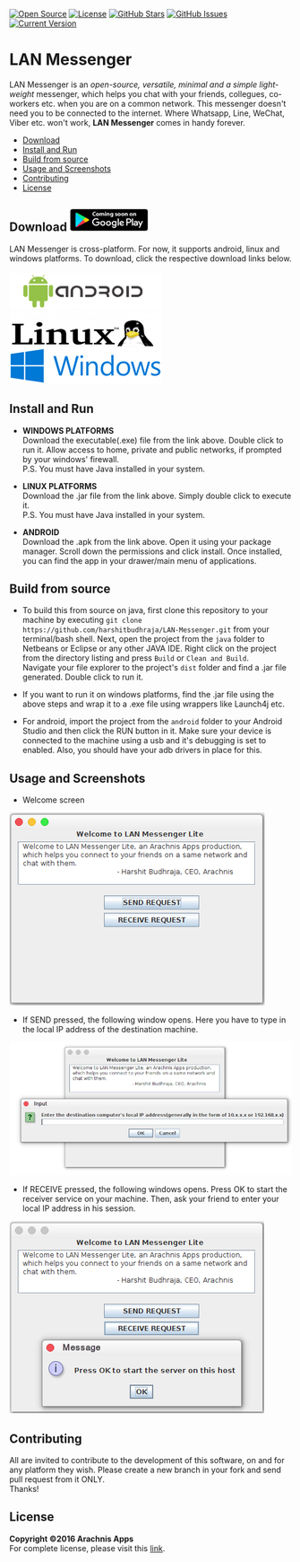 [![Open Source](https://badges.frapsoft.com/os/v2/open-source-175x29.png?v=103)](https://github.com/ellerbrock/open-source-badges/)
[![License](https://badges.frapsoft.com/os/mit/mit.svg?v=102)](https://github.com/ellerbrock/open-source-badge/)
[![GitHub Stars](https://img.shields.io/github/stars/harshitbudhraja/LAN-Messenger.svg)](https://github.com/harshitbudhraja/LAN-Messenger/stargazers)
[![GitHub Issues](https://img.shields.io/github/issues/harshitbudhraja/LAN-Messenger.svg)](https://github.com/harshitbudhraja/LAN-Messenger/issues)
[![Current Version](https://img.shields.io/badge/version-0.1-green.svg)](https://github.com/harshitbudhraja/LAN-Messenger)

# LAN Messenger
LAN Messenger is an *open-source, versatile, minimal and a simple light-weight* messenger, which helps you chat with your friends, collegues, co-workers etc. when you are on a common network. This messenger doesn't need you to be connected to the internet. Where Whatsapp, Line, WeChat, Viber etc. won't work, **LAN Messenger** comes in handy forever.

* [Download](#download-)
* [Install and Run](#install-and-run)
* [Build from source](#build-from-source)
* [Usage and Screenshots](#usage-and-screenshots)
* [Contributing](#contributing)
* [License](#license)

## Download <img src="/images/comingsoonplay.png" width="140" height="40">
LAN Messenger is cross-platform. For now, it supports android, linux and windows platforms. To download, click the respective download links below.<br><br>
[<img src="/images/androidlogo.png" width="272" height="64">](https://github.com/harshitbudhraja/LAN-Messenger/blob/master/Downloads/lanmessenger.apk "BUILDING PHASE")
[<img src="/images/linuxlogo.png" width="272" height="64">](https://github.com/harshitbudhraja/LAN-Messenger/blob/master/Downloads/lanmessenger.jar)
[<img src="images/windowslogo.png" width="272" height="64">](https://github.com/harshitbudhraja/LAN-Messenger/blob/master/Downloads/lanmessenger.exe)<br>

## Install and Run
* **WINDOWS PLATFORMS**<br>
Download the executable(.exe) file from the link above. Double click to run it. Allow access to home, private and public networks, if prompted by your windows' firewall.<br>P.S. You must have Java installed in your system.

* **LINUX PLATFORMS**<br>
Download the .jar file from the link above. Simply double click to execute it.<br>P.S. You must have Java installed in your system.

* **ANDROID**<br>
Download the .apk from the link above. Open it using your package manager. Scroll down the permissions and click install. Once installed, you can find the app in your drawer/main menu of applications.

## Build from source
* To build this from source on java, first clone this repository to your machine by executing `git clone https://github.com/harshitbudhraja/LAN-Messenger.git` from your terminal/bash shell. Next, open the project from the `java` folder to Netbeans or Eclipse or any other JAVA IDE. Right click on the project from the directory listing and press `Build` or `Clean and Build`.<br>Navigate your file explorer to the project's `dist` folder and find a .jar file generated. Double click to run it.

* If you want to run it on windows platforms, find the .jar file using the above steps and wrap it to a .exe file using wrappers like Launch4j etc.

* For android, import the project from the `android` folder to your Android Studio and then click the RUN button in it. Make sure your device is connected to the machine using a usb and it's debugging is set to enabled. Also, you should have your adb drivers in place for this.

## Usage and Screenshots
* Welcome screen<br>
<img src="/images/1.png">

* If SEND pressed, the following window opens. Here you have to type in the local IP address of the destination machine.<br>
<img src="/images/2.png">

* If RECEIVE pressed, the following windows opens. Press OK to start the receiver service on your machine. Then, ask your friend to enter your local IP address in his session.<br>
<img src="/images/3.png">

## Contributing
All are invited to contribute to the development of this software, on and for any platform they wish. Please create a new branch in your fork and send pull request from it ONLY.<br>
Thanks!

## License
**Copyright &copy;2016 Arachnis Apps**<br>
For complete license, please visit this [link](https://github.com/harshitbudhraja/LAN-Messenger/blob/master/LICENSE).
